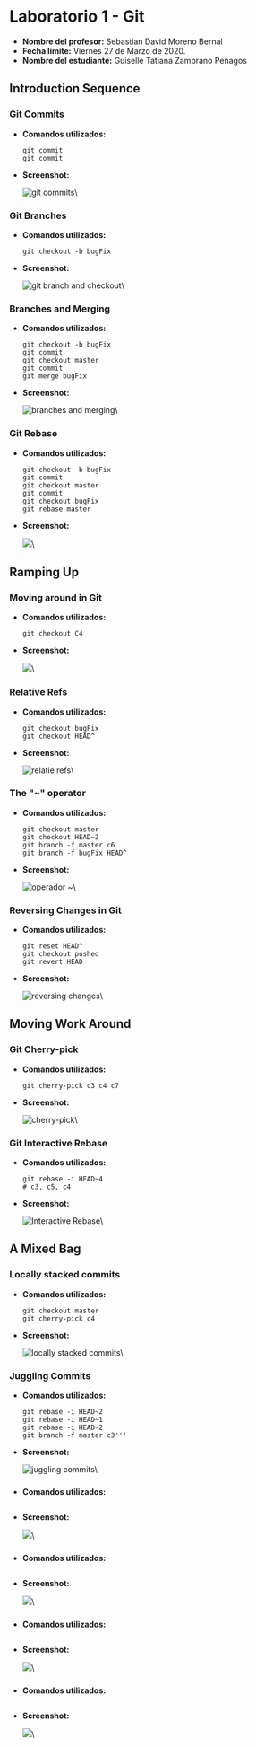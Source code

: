 # Laboratorio 1 - Git

* **Nombre del profesor:** Sebastian David Moreno Bernal
* **Fecha límite:** Viernes 27 de Marzo de 2020.
* **Nombre del estudiante:** Guiselle Tatiana Zambrano Penagos

## Introduction Sequence

### Git Commits

* **Comandos utilizados:**

	```
	git commit
	git commit
	```
* **Screenshot:**
	
	![git commits](./images/N1_00.png)\

### Git Branches

* **Comandos utilizados:**

	```
	git checkout -b bugFix
	```
* **Screenshot:**
	
	![git branch and checkout](./images/N1_01.png)\

### Branches and Merging

* **Comandos utilizados:**

	```
	git checkout -b bugFix
	git commit
	git checkout master
	git commit
	git merge bugFix
	```
* **Screenshot:**
	
	![branches and merging](./images/N1_02.png)\

### Git Rebase

* **Comandos utilizados:**

	```
	git checkout -b bugFix
	git commit
	git checkout master
	git commit
	git checkout bugFix
	git rebase master	
	```
* **Screenshot:**
	
	![](./images/N1_03.png)\

## Ramping Up
### Moving around in Git

* **Comandos utilizados:**

	```
	git checkout C4
	```
* **Screenshot:**
	
	![](./images/N1_04.png)\

### Relative Refs

* **Comandos utilizados:**

	```
	git checkout bugFix
	git checkout HEAD^
	```
* **Screenshot:**
	
	![relatie refs](./images/N2_00.png)\

### The "~" operator

* **Comandos utilizados:**

	```
	git checkout master
	git checkout HEAD~2
	git branch -f master c6
	git branch -f bugFix HEAD^
	```
* **Screenshot:**
	
	![operador ~](./images/N2_01.png)\

### Reversing Changes in Git

* **Comandos utilizados:**

	```
	git reset HEAD^
	git checkout pushed
	git revert HEAD
	```
* **Screenshot:**
	
	![reversing changes](./images/N2_02.png)\

## Moving Work Around

### Git Cherry-pick 

* **Comandos utilizados:**

	```
	git cherry-pick c3 c4 c7
	```
* **Screenshot:**
	
	![cherry-pick](./images/N3_00.png)\

### Git Interactive Rebase

* **Comandos utilizados:**

	```
	git rebase -i HEAD~4
	# c3, c5, c4
	```
* **Screenshot:**
	
	![Interactive Rebase](./images/N3_01.png)\

## A Mixed Bag

### Locally stacked commits

* **Comandos utilizados:**

	```
	git checkout master
	git cherry-pick c4
	```
* **Screenshot:**
	
	![locally stacked commits](./images/N4_00.png)\

### Juggling Commits

* **Comandos utilizados:**

	```
	git rebase -i HEAD~2
	git rebase -i HEAD~1
	git rebase -i HEAD~2
	git branch -f master c3'''
	```
* **Screenshot:**
	
	![juggling commits](./images/N4_01.png)\

### 

* **Comandos utilizados:**

	```
	```
* **Screenshot:**
	
	![](./images/N1_00.png)\

### 

* **Comandos utilizados:**

	```
	```
* **Screenshot:**
	
	![](./images/N1_00.png)\

### 

* **Comandos utilizados:**

	```
	```
* **Screenshot:**
	
	![](./images/N1_00.png)\

### 

* **Comandos utilizados:**

	```
	```
* **Screenshot:**
	
	![](./images/N1_00.png)\


	```
	```
